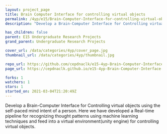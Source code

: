 ```yaml
---
layout: project_page
title: Brain Computer Interface for controlling virtual objects
permalink: /4yp/e15/Brain-Computer-Interface-for-controlling-virtual-objects/
description: "Develop a Brain-Computer Interface for Controlling virtual objects using the self-paced mind intent of a person. Here we have developed a Real-time pipeline for recognizing thought patterns using machine learning techniques and feed into a virtual environment(unity engine) for controlling virtual objects."

has_children: false
parent: E15 Undergraduate Research Projects
grand_parent: Undergraduate Research Projects

cover_url: /data/categories/4yp/cover_page.jpg
thumbnail_url: /data/categories/4yp/thumbnail.jpg

repo_url: https://github.com/cepdnaclk/e15-4yp-Brain-Computer-Interface-for-controlling-virtual-objects
page_url: https://cepdnaclk.github.io/e15-4yp-Brain-Computer-Interface-for-controlling-virtual-objects

forks: 1
watchers: 1
stars: 1
started_on: 2021-03-04T21:20:49Z
---
```

Develop a Brain-Computer Interface for Controlling virtual objects using the self-paced mind intent of a person. Here we have developed a Real-time pipeline for recognizing thought patterns using machine learning techniques and feed into a virtual environment(unity engine) for controlling virtual objects.

